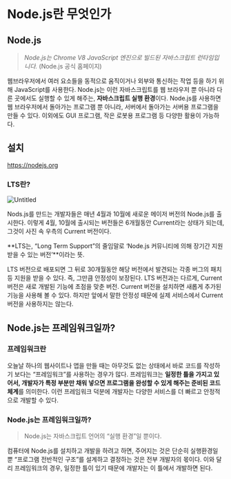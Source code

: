 # Node.js란 무엇인가

## Node.js

> _Node.js는 Chrome V8 JavaScript 엔진으로 빌드된 자바스크립트 런타임입니다._ (Node.js 공식 홈페이지)

웹브라우저에서 여러 요소들을 동적으로 움직이거나 외부와 통신하는 작업 등을 하기 위해 JavaScript를 사용한다.
Node.js는 이런 자바스크립트를 웹 브라우저 뿐 아니라 다른 곳에서도 실행할 수 있게 해주는, **자바스크립트 실행 환경**이다.
Node.js를 사용하면 웹 브라우저에서 돌아가는 프로그램 뿐 아니라, 서버에서 돌아가는 서버용 프로그램을 만들 수 있다.
이외에도 GUI 프로그램, 작은 로봇용 프로그램 등 다양한 활용이 가능하다.

## 설치

https://nodejs.org

### LTS란?

![Untitled](https://s3-us-west-2.amazonaws.com/secure.notion-static.com/c0aef669-6273-4dc1-b7d1-f471a5454bb7/Untitled.png)

Nods.js를 만드는 개발자들은 매년 4월과 10월에 새로운 메이저 버전의 Node.js를 출시한다. 이렇게 4월, 10월에 출시되는 버전들은 6개월동안 Current라는 상태가 되는데, 그것이 사진 속 우측의 Current 버전이다.

**LTS는, “Long Term Support”의 줄임말로 ‘Node.js 커뮤니티에 의해 장기간 지원받을 수 있는 버전’**이라는 뜻.

LTS 버전으로 배포되면 그 뒤로 30개월동안 해당 버전에서 발견되는 각종 버그의 패치 등 지원을 받을 수 있다. 즉, 그만큼 안정성이 보장된다.
LTS 버전과는 다르게, Current 버전은 새로 개발된 기능에 초점을 맞춘 버전. Current 버전을 설치하면 새롭게 추가된 기능을 사용해 볼 수 있다. 하지만 앞에서 말한 안정성 때문에 실제 서비스에서 Current 버전을 사용하지는 않는다.

## Node.js는 프레임워크일까?

### 프레임워크란

오늘날 하나의 웹사이트나 앱을 만들 때는 아무것도 없는 상태에서 바로 코드를 작성하기 보다는 “프레임워크”를 사용하는 경우가 많다.
프레임워크는 **일정한 틀을 가지고 있어서, 개발자가 특정 부분만 채워 넣으면 프로그램을 완성할 수 있게 해주는 준비된 코드 체계**를 의미한다.
이런 프레임워크 덕분에 개발자는 다양한 서비스를 더 빠르고 안정적으로 개발할 수 있다.

### Node.js는 프레임워크일까?

> Node.js는 자바스크립트 언어의 “실행 환경”일 뿐이다.

컴퓨터에 Node.js를 설치하고 개발을 하려고 하면, 주어지는 것은 단순히 실행환경일 뿐 “프로그램 전반적인 구조”를 설계하고 결정하는 것은 전부 개발자의 몫이다.
이와 달리 프레임워크의 경우, 일정한 틀이 있기 때문에 개발자는 이 틀에서 개발하면 된다.
